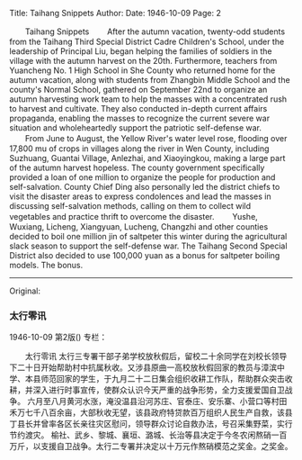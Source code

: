 Title: Taihang Snippets
Author:
Date: 1946-10-09
Page: 2

　　Taihang Snippets
　　After the autumn vacation, twenty-odd students from the Taihang Third Special District Cadre Children's School, under the leadership of Principal Liu, began helping the families of soldiers in the village with the autumn harvest on the 20th. Furthermore, teachers from Yuancheng No. 1 High School in She County who returned home for the autumn vacation, along with students from Zhangbin Middle School and the county's Normal School, gathered on September 22nd to organize an autumn harvesting work team to help the masses with a concentrated rush to harvest and cultivate. They also conducted in-depth current affairs propaganda, enabling the masses to recognize the current severe war situation and wholeheartedly support the patriotic self-defense war.
　　From June to August, the Yellow River's water level rose, flooding over 17,800 mu of crops in villages along the river in Wen County, including Suzhuang, Guantai Village, Anlezhai, and Xiaoyingkou, making a large part of the autumn harvest hopeless. The county government specifically provided a loan of one million to organize the people for production and self-salvation. County Chief Ding also personally led the district chiefs to visit the disaster areas to express condolences and lead the masses in discussing self-salvation methods, calling on them to collect wild vegetables and practice thrift to overcome the disaster.
　　Yushe, Wuxiang, Licheng, Xiangyuan, Lucheng, Changzhi and other counties decided to boil one million jin of saltpeter this winter during the agricultural slack season to support the self-defense war. The Taihang Second Special District also decided to use 100,000 yuan as a bonus for saltpeter boiling models. The bonus.



<hr /> 

Original: 


### 太行零讯

1946-10-09
第2版()
专栏：

　　太行零讯
    太行三专署干部子弟学校放秋假后，留校二十余同学在刘校长领导下二十日开始帮助村中抗属秋收。又涉县原曲一高校放秋假回家的教员与漳滨中学、本县师范回家的学生，于九月二十二日集会组织收耕工作队，帮助群众突击收耕，并深入进行时事宣传，使群众认识今天严重的战争形势，全力支援爱国自卫战争。
    六月至八月黄河水涨，淹没温县沿河苏庄、官泰庄、安乐寨、小营口等村田禾万七千八百余亩，大部秋收无望，该县政府特贷款百万组织人民生产自救，该县丁县长并曾率各区长亲往灾区慰问，领导群众讨论自救办法，号召采集野菜，实行节约渡灾。
    榆社、武乡、黎城、襄垣、潞城、长治等县决定于今冬农闲熬硝一百万斤，以支援自卫战争。太行二专署并决定以十万元作熬硝模范之奖金。之奖金。
